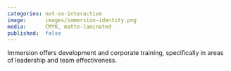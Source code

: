 ```yaml
---
categories: not-so-interactive
image:      images/immersion-identity.png
media:      CMYK, matte-laminated
published:  false
---
```

Immersion offers development and corporate training, specifically in areas of
leadership and team effectiveness.
